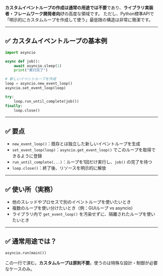 **カスタムイベントループの作成は通常の用途では不要**であり、**ライブラリ実装者・フレームワーク開発者向け**の高度な領域です。
ただし、Python標準APIで「明示的にカスタムループを作成して使う」最低限の構造は非常に簡潔です。

---

## ✅ カスタムイベントループの基本例

```python
import asyncio

async def job():
    await asyncio.sleep(1)
    print("実行完了")

# 新しいイベントループを作成
loop = asyncio.new_event_loop()
asyncio.set_event_loop(loop)

try:
    loop.run_until_complete(job())
finally:
    loop.close()
```

---

## ✅ 要点

* `new_event_loop()`：既存とは独立した新しいイベントループを生成
* `set_event_loop(loop)`：`asyncio.get_event_loop()` でこのループを取得できるように登録
* `run_until_complete(...)`：ループを1回だけ実行し、`job()` の完了を待つ
* `loop.close()`：終了後、リソースを明示的に解放

---

## ✅ 使い所（実務）

* 他のスレッドやプロセスで別のイベントループを使いたいとき
* 複数のループを使い分けたいとき（例：GUIループ vs asyncio）
* ライブラリ内で `get_event_loop()` を汚染せずに、隔離されたループを使いたいとき

---

## ✅ 通常用途では？

```python
asyncio.run(main())
```

この一行で済む。**カスタムループは原則不要**。使うのは特殊な設計・制御が必要なケースのみ。
